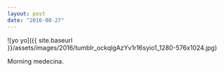 ```yaml
---
layout: post
date: "2016-08-27"
---
```


![yo yo]({{ site.baseurl }}/assets/images/2016/tumblr_ockqlgAzYv1r16syio1_1280-576x1024.jpg)

Morning medecina.

